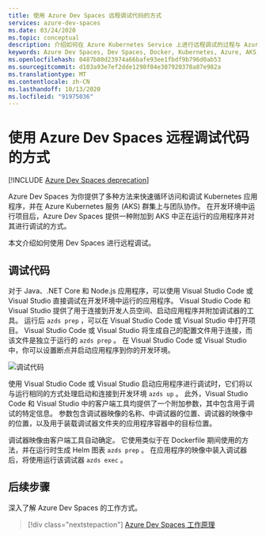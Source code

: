 ```yaml
---
title: 使用 Azure Dev Spaces 远程调试代码的方式
services: azure-dev-spaces
ms.date: 03/24/2020
ms.topic: conceptual
description: 介绍如何在 Azure Kubernetes Service 上进行远程调试的过程与 Azure Dev Spaces
keywords: Azure Dev Spaces, Dev Spaces, Docker, Kubernetes, Azure, AKS, Azure Kubernetes Service, containers
ms.openlocfilehash: 0487b80d23974a66bafe93ee1fbdf9b796d0ab53
ms.sourcegitcommit: d103a93e7ef2dde1298f04e307920378a87e982a
ms.translationtype: MT
ms.contentlocale: zh-CN
ms.lasthandoff: 10/13/2020
ms.locfileid: "91975036"
---
```

# <a name="how-remote-debugging-your-code-with-azure-dev-spaces-works"></a>使用 Azure Dev Spaces 远程调试代码的方式

[!INCLUDE [Azure Dev Spaces deprecation](../../includes/dev-spaces-deprecation.md)]

Azure Dev Spaces 为你提供了多种方法来快速循环访问和调试 Kubernetes 应用程序，并在 Azure Kubernetes 服务 (AKS) 群集上与团队协作。 在开发环境中运行项目后，Azure Dev Spaces 提供一种附加到 AKS 中正在运行的应用程序并对其进行调试的方式。

本文介绍如何使用 Dev Spaces 进行远程调试。

## <a name="debug-your-code"></a>调试代码

对于 Java、.NET Core 和 Node.js 应用程序，可以使用 Visual Studio Code 或 Visual Studio 直接调试在开发环境中运行的应用程序。 Visual Studio Code 和 Visual Studio 提供了用于连接到开发人员空间、启动应用程序并附加调试器的工具。 运行后 `azds prep` ，可以在 Visual Studio Code 或 Visual Studio 中打开项目。 Visual Studio Code 或 Visual Studio 将生成自己的配置文件用于连接，而该文件是独立于运行的 `azds prep` 。 在 Visual Studio Code 或 Visual Studio 中，你可以设置断点并启动应用程序到你的开发环境。

![调试代码](media/get-started-node/debug-configuration-nodejs2.png)

使用 Visual Studio Code 或 Visual Studio 启动应用程序进行调试时，它们将以与运行相同的方式处理启动和连接到开发环境 `azds up` 。 此外，Visual Studio Code 和 Visual Studio 中的客户端工具均提供了一个附加参数，其中包含用于调试的特定信息。 参数包含调试器映像的名称、中调试器的位置、调试器的映像中的位置，以及用于装载调试器文件夹的应用程序容器中的目标位置。

调试器映像由客户端工具自动确定。 它使用类似于在 Dockerfile 期间使用的方法，并在运行时生成 Helm 图表 `azds prep` 。 在应用程序的映像中装入调试器后，将使用运行该调试器 `azds exec` 。

## <a name="next-steps"></a>后续步骤

深入了解 Azure Dev Spaces 的工作方式。

> [!div class="nextstepaction"]
> [Azure Dev Spaces 工作原理](how-dev-spaces-works.md)
